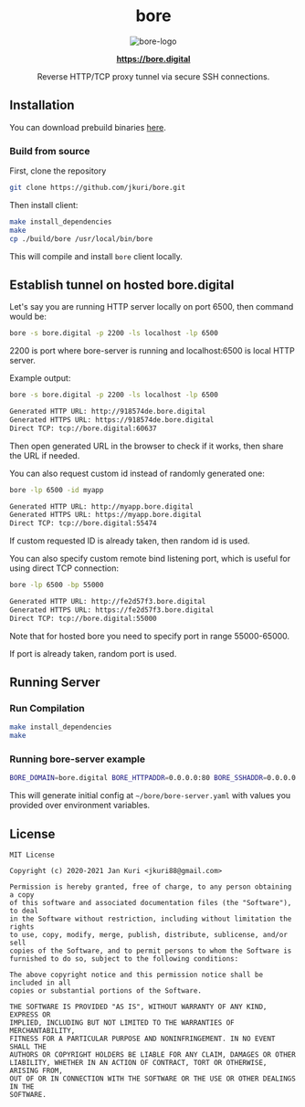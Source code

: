 <h1 align="center">bore</h1>

<p align="center">
  <img src="https://user-images.githubusercontent.com/1796022/120690493-93029500-c4a5-11eb-8a5c-c971911467cb.png" alt="bore-logo">
</p>

<p align="center">
  <a href="https://bore.digital"><strong>https://bore.digital</strong></a>
  <br>
</p>

<p align="center">Reverse HTTP/TCP proxy tunnel via secure SSH connections.</p>

## Installation

You can download prebuild binaries [here](https://github.com/jkuri/bore/releases).

### Build from source

First, clone the repository

```sh
git clone https://github.com/jkuri/bore.git
```

Then install client:

```sh
make install_dependencies
make
cp ./build/bore /usr/local/bin/bore
```

This will compile and install `bore` client locally.

## Establish tunnel on hosted bore.digital

Let's say you are running HTTP server locally on port 6500, then command would be:

```sh
bore -s bore.digital -p 2200 -ls localhost -lp 6500
```

2200 is port where bore-server is running and localhost:6500 is local HTTP server.

Example output:

```sh
bore -s bore.digital -p 2200 -ls localhost -lp 6500

Generated HTTP URL: http://918574de.bore.digital
Generated HTTPS URL: https://918574de.bore.digital
Direct TCP: tcp://bore.digital:60637
```

Then open generated URL in the browser to check if it works, then share the URL if needed.

You can also request custom id instead of randomly generated one:

```sh
bore -lp 6500 -id myapp

Generated HTTP URL: http://myapp.bore.digital
Generated HTTPS URL: https://myapp.bore.digital
Direct TCP: tcp://bore.digital:55474
```

If custom requested ID is already taken, then random id is used.

You can also specify custom remote bind listening port, which is useful for using direct TCP connection:

```sh
bore -lp 6500 -bp 55000

Generated HTTP URL: http://fe2d57f3.bore.digital
Generated HTTPS URL: https://fe2d57f3.bore.digital
Direct TCP: tcp://bore.digital:55000
```

Note that for hosted bore you need to specify port in range 55000-65000.

If port is already taken, random port is used.

## Running Server

### Run Compilation

```sh
make install_dependencies
make
```

### Running bore-server example

```sh
BORE_DOMAIN=bore.digital BORE_HTTPADDR=0.0.0.0:80 BORE_SSHADDR=0.0.0.0:2200 ./build/bore-server
```

This will generate initial config at `~/bore/bore-server.yaml` with values you provided over environment variables.

## License

```license
MIT License

Copyright (c) 2020-2021 Jan Kuri <jkuri88@gmail.com>

Permission is hereby granted, free of charge, to any person obtaining a copy
of this software and associated documentation files (the "Software"), to deal
in the Software without restriction, including without limitation the rights
to use, copy, modify, merge, publish, distribute, sublicense, and/or sell
copies of the Software, and to permit persons to whom the Software is
furnished to do so, subject to the following conditions:

The above copyright notice and this permission notice shall be included in all
copies or substantial portions of the Software.

THE SOFTWARE IS PROVIDED "AS IS", WITHOUT WARRANTY OF ANY KIND, EXPRESS OR
IMPLIED, INCLUDING BUT NOT LIMITED TO THE WARRANTIES OF MERCHANTABILITY,
FITNESS FOR A PARTICULAR PURPOSE AND NONINFRINGEMENT. IN NO EVENT SHALL THE
AUTHORS OR COPYRIGHT HOLDERS BE LIABLE FOR ANY CLAIM, DAMAGES OR OTHER
LIABILITY, WHETHER IN AN ACTION OF CONTRACT, TORT OR OTHERWISE, ARISING FROM,
OUT OF OR IN CONNECTION WITH THE SOFTWARE OR THE USE OR OTHER DEALINGS IN THE
SOFTWARE.
```
